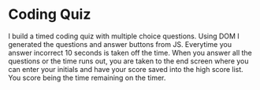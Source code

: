 # Coding Quiz
I build a timed coding quiz with multiple choice questions. Using DOM I generated the questions and answer buttons from JS. Everytime you answer incorrect 10 seconds is taken off the time. When you answer all the questions or the time runs out, you are taken to the end screen where you can enter your initials and have your score saved into the high score list. You score being the time remaining on the timer. 
